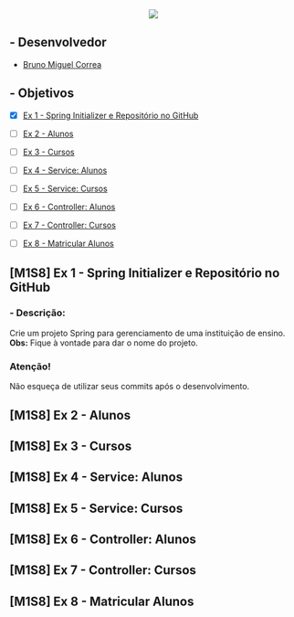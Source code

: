 <div align='center'>
  <image src="src/main/resources/images/logo.png"></image>
</div>

## - Desenvolvedor 
  - <a href="https://www.linkedin.com/in/bruno-miguel-correa-17904829b/">Bruno Miguel Correa </a>

## - Objetivos

- [x] [Ex 1 - Spring Initializer e Repositório no GitHub](#-m1s8-ex-1-spring-initializer-e-repositorio-no-github)
- [ ] [Ex 2 - Alunos](#-m1s8-ex-2---alunos)
- [ ] [Ex 3 - Cursos](#-m1s8-ex-3---cursos)
- [ ] [Ex 4 - Service: Alunos](#-m1s8-ex-4---service:-alunos)
- [ ] [Ex 5 - Service: Cursos]()
- [ ] [Ex 6 - Controller: Alunos]()
- [ ] [Ex 7 - Controller: Cursos]()
- [ ] [Ex 8 - Matricular Alunos]()


## [M1S8] Ex 1 - Spring Initializer e Repositório no GitHub

### - Descrição:

Crie um projeto Spring para gerenciamento de uma instituição de ensino. <br>
**Obs:** Fique à vontade para dar o nome do projeto. <br>

### **Atenção!** <br>

Não esqueça de utilizar seus commits após o desenvolvimento.

## [M1S8] Ex 2 - Alunos
## [M1S8] Ex 3 - Cursos
## [M1S8] Ex 4 - Service: Alunos
## [M1S8] Ex 5 - Service: Cursos
## [M1S8] Ex 6 - Controller: Alunos
## [M1S8] Ex 7 - Controller: Cursos
## [M1S8] Ex 8 - Matricular Alunos















